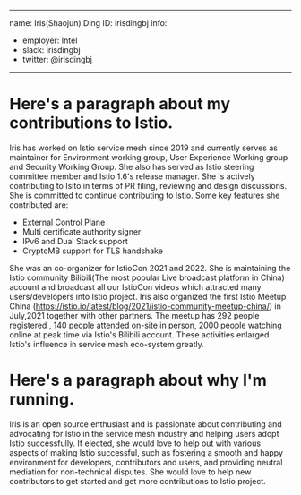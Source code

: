 -------------------------------------------------------------
name: Iris(Shaojun) Ding
ID: irisdingbj
info:
  - employer: Intel
  - slack: irisdingbj
  - twitter: @irisdingbj
-------------------------------------------------------------

# Here's a paragraph about my contributions to Istio.

Iris has worked on Istio service mesh since 2019 and currently serves as maintainer for Environment working group, User Experience Working group and Security Working Group. She also has served as Istio steering committee member and Istio 1.6's release manager. She is actively contributing to Isito in terms of PR filing, reviewing and design discussions. She is committed to continue contributing to Istio. Some key features she contributed are:
- External Control Plane
- Multi certificate authority signer
- IPv6 and Dual Stack support
- CryptoMB support for TLS handshake

She was an co-organizer for IstioCon 2021 and 2022. She is maintaining the Istio community Bilibili(The most popular Live broadcast platform in China) account and broadcast all our IstioCon videos which attracted many users/developers into Istio project. Iris also organized the first Istio Meetup China (https://istio.io/latest/blog/2021/istio-community-meetup-china/) in July,2021 together with other partners. The meetup has 292 people registered , 140 people attended on-site in person, 2000 people watching online at peak time via Istio's Bilibili account. These activities enlarged Istio's influence in service mesh eco-system greatly.

# Here's a paragraph about why I'm running.

Iris is an open source enthusiast and is passionate about contributing and advocating for Istio in the service mesh industry and helping users adopt Istio successfully. If elected, she would love to help out with various aspects of making Istio successful, such as fostering a smooth and happy environment for developers, contributors and users, and providing neutral mediation for non-technical disputes. She would love to help new contributors to get started and get more contributions to Istio project. 
